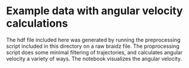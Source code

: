 # Example data with angular velocity calculations

The hdf file included here was generated by running the preprocessing script included in this directory on a raw braidz file. The proprocessing script does some minimal filtering of trajectories, and calculates angular velocity a variety of ways. The notebook visualizes the angular velocity.